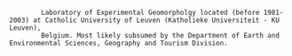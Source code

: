 
            Laboratory of Experimental Geomorpholgy located (before 1981-2003) at Catholic University of Leuven (Katholieke Universiteit - KU Leuven), 
            Belgium. Most likely subsumed by the Department of Earth and Environmental Sciences, Geography and Tourism Division. 
        
